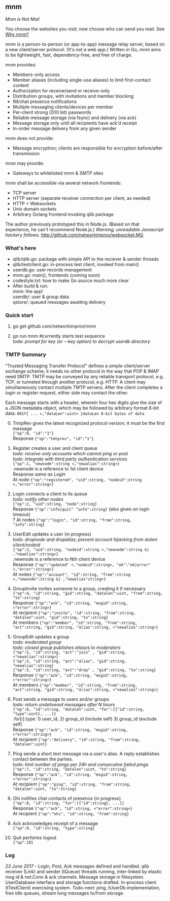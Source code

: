 ## mnm

_Mnm is Not Mail_

You choose the websites you visit; now choose who can send you mail. 
See [Why mnm?](Rationale.md)

mnm is a person-to-person (or app-to-app) message relay server, based on a new client/server protocol. 
(It's not a web app.) 
Written in Go, mnm aims to be lightweight, fast, dependency-free, and free of charge.

mnm provides:
- Members-only access
- Member aliases (including single-use aliases) to limit first-contact content
- Authorization for receive/send or receive-only
- Distribution groups, with invitations and member blocking
- IM/chat presence notifications
- Multiple messaging clients/devices per member
- Per-client strong (200 bit) passwords
- Reliable message storage (via fsync) and delivery (via ack)
- Message storage only until all recipients have ack'd receipt
- In-order message delivery from any given sender

mnm does not provide:
- Message encryption; clients are responsible for encryption before/after transmission

mnm may provide:
- Gateways to whitelisted mnm & SMTP sites

mnm shall be accessible via several network frontends:
- TCP server
- HTTP server (separate receiver connection per client, as needed)
- HTTP + Websockets
- Unix domain sockets
- Arbitrary Golang frontend invoking qlib package

The author previously prototyped this in Node.js.
(Based on that experience, he can't recommend Node.js.)
_Warning, unreadable Javascript hackery follows._
http://github.com/networkimprov/websocket.MQ

### What's here

- qlib/qlib.go: package with simple API to the reciever & sender threads
- qlib/testclient.go: in-process test client, invoked from main()
- userdb.go: user records management
- mnm.go: main(), frontends (coming soon)
- codestyle.txt: how to make Go source much more clear
- After build & run:  
mnm: the app!  
userdb/: user & group data  
qstore/: queued messages awaiting delivery

### Quick start

1. go get github.com/networkimprov/mnm

2. go run mnm #currently starts test sequence  
_todo: prompt for key (or --key option) to decrypt userdb directory_

### TMTP Summary

"Trusted Messaging Transfer Protocol" defines a simple client/server exchange scheme; 
it needs no other protocol in the way that POP & IMAP need SMTP. 
TMTP may be conveyed by any reliable transport protocol, e.g. TCP, 
or tunneled through another protocol, e.g. HTTP. 
A client may simultaneously contact multiple TMTP servers. 
After the client completes a login or register request, either side may contact the other.

Each message starts with a header, wherein four hex digits give the size of a JSON metadata object, 
which may be followed by arbitrary format 8-bit data: 
`001f{ ... <,"dataLen":uint> }dataLen 8-bit bytes of data`

0. TmtpRev gives the latest recognized protocol version; it must be the first message  
`{"op":0, "id":"1"}`  
Response `{"op":"tmtprev", "id":"1"}`

1. Register creates a user and client queue  
_todo: receive-only accounts which cannot ping or post_  
_todo: integrate with third party authentication services_  
`{"op":1, "newnode":string <,"newalias":string>}`  
.newnode is a reference to 1st client device  
Response _same as Login_  
At node `{"op":"registered", "uid":string, "nodeid":string <,"error":string>}`

2. Login connects a client to its queue  
_todo: notify other nodes_  
`{"op":2, "uid":string, "node":string}`  
Response `{"op":"info|quit" "info":string}` (also given on login timeout)  
? At nodes `{"op":"login", "id":string, "from":string, "info":string}`

3. UserEdit updates a user (in progress)  
_todo: dropnode and dropalias; prevent account hijacking from stolen client/nodeid_  
`{"op":3, "uid":string, "nodeid":string <,"newnode":string &| ,"newalias":string>}`  
.newnode is a reference to Nth client device  
Response `{"op":"updated" <,"nodeid":string>, "ok":"ok|error" <,"error":string>}`  
At nodes `{"op":"account", "id":string, "from":string <,"newnode":string &| ,"newalias"string>}`

4. GroupInvite invites someone to a group, creating it if necessary  
`{"op":4, "id":string, "gid":string, "datalen":uint, "from":string, "to":string}`  
Response `{"op":"ack", "id":string, "msgid":string, <"error":string>}`  
At recipient `{"op":"invite", "id":string, "from":string, "datalen":uint, "gid":string, "to":string}`  
At members `{"op":"member", "id":string, "from":string, "act":string, "gid":string, "alias":string, <"newalias":string>}`

5. GroupEdit updates a group  
_todo: moderated group_  
_todo: closed group publishes aliases to moderators_  
`{"op":5, "id":string, "act":"join" , "gid":string, <"newalias":string>}`  
`{"op":5, "id":string, "act":"alias", "gid":string, "newalias":string}`  
`{"op":5, "id":string, "act":"drop" , "gid":string, "to":string}`  
Response `{"op":"ack", "id":string, "msgid":string, <"error":string>}`  
At members `{"op":"member", "id":string, "from":string, "act":string, "gid":string, "alias":string, <"newalias":string>}`

6. Post sends a message to users and/or groups  
_todo: return undelivered messages after N hours_  
`{"op":6, "id":string, "datalen":uint, "for":[{"id":string, "type":uint}, ...]}`  
.for[i].type: 1) user_id, 2) group_id (include self) 3) group_id (exclude self)  
Response `{"op":"ack", "id":string, "msgid":string, <"error":string>}`  
At recipient `{"op":"delivery", "id":string, "from":string, "datalen":uint}`

7. Ping sends a short text message via a user's alias.
A reply establishes contact between the parties.  
_todo: limit number of pings per 24h and consecutive failed pings_  
`{"op":7, "id":string, "datalen":uint, "to":string}`  
Response `{"op":"ack", "id":string, "msgid":string, <"error":string>}`  
At recipient `{"op":"ping", "id":string, "from":string, "datalen":uint, "to":string}`

8. Ohi notifies chat contacts of presence (in progress)  
`{"op":8, "id":string, "for":[{"id":string}, ...]}`  
Response `{"op":"ack", "id":string, <"error":string>}`  
At recipient `{"op":"ohi", "id":string, "from":string}`

9. Ack acknowledges receipt of a message  
`{"op":9, "id":string, "type":string}`

10. Quit performs logout  
`{"op":10}`

### Log

_23 June 2017_ -
Login, Post, Ack messages defined and handled.
qlib receiver (Link) and sender (tQueue) threads running,
 inter-linked by elastic msg id & net.Conn & ack channels.
Message storage in filesystem.
UserDatabase interface and storage functions drafted.
In-process client (tTestClient) exercising system.
Todo-next: ping, tUserDb implementation, free idle queues, stream long messages to/from storage.
